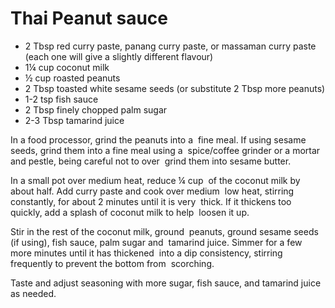 # Thai Peanut sauce

-   2 Tbsp red curry paste, panang curry paste, or massaman curry paste (each one will give a slightly different flavour)
-   1¼ cup coconut milk
-   ½ cup roasted peanuts
-   2 Tbsp toasted white sesame seeds (or substitute 2 Tbsp more peanuts)
-   1-2 tsp fish sauce
-   2 Tbsp finely chopped palm sugar
-   2-3 Tbsp tamarind juice
  

In a food processor, grind the peanuts into a  fine meal. If using sesame seeds, grind them into a fine meal using a  spice/coffee grinder or a mortar and pestle, being careful not to over  grind them into sesame butter.

In a small pot over medium heat, reduce ¼ cup  of the coconut milk by about half. Add curry paste and cook over medium  low heat, stirring constantly, for about 2 minutes until it is very  thick. If it thickens too quickly, add a splash of coconut milk to help  loosen it up.

Stir in the rest of the coconut milk, ground  peanuts, ground sesame seeds (if using), fish sauce, palm sugar and  tamarind juice. Simmer for a few more minutes until it has thickened  into a dip consistency, stirring frequently to prevent the bottom from  scorching.

Taste and adjust seasoning with more sugar, fish sauce, and tamarind juice as needed.